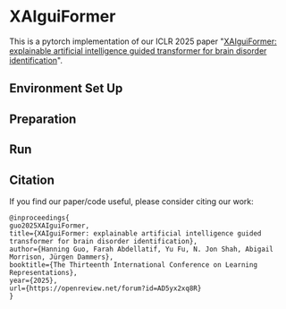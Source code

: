 # XAIguiFormer
This is a pytorch implementation of our ICLR 2025 paper "[XAIguiFormer: explainable artificial intelligence guided transformer for brain disorder identification](https://openreview.net/forum?id=AD5yx2xq8R)".
## Environment Set Up

## Preparation

## Run

## Citation
If you find our paper/code useful, please consider citing our work:
```
@inproceedings{
guo2025XAIguiFormer,
title={XAIguiFormer: explainable artificial intelligence guided transformer for brain disorder identification},
author={Hanning Guo, Farah Abdellatif, Yu Fu, N. Jon Shah, Abigail Morrison, Jürgen Dammers},
booktitle={The Thirteenth International Conference on Learning Representations},
year={2025},
url={https://openreview.net/forum?id=AD5yx2xq8R}
}
```
